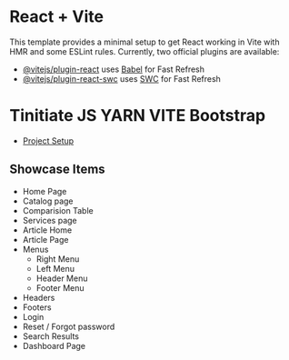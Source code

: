 # React + Vite

This template provides a minimal setup to get React working in Vite with HMR and some ESLint rules.
Currently, two official plugins are available:
- [@vitejs/plugin-react](https://github.com/vitejs/vite-plugin-react/blob/main/packages/plugin-react/README.md) uses [Babel](https://babeljs.io/) for Fast Refresh
- [@vitejs/plugin-react-swc](https://github.com/vitejs/vite-plugin-react-swc) uses [SWC](https://swc.rs/) for Fast Refresh

# Tinitiate JS YARN VITE Bootstrap
* [Project Setup](project-setup.md)

## Showcase Items
* Home Page
* Catalog page
* Comparision Table
* Services page
* Article Home
* Article Page
* Menus
  * Right Menu
  * Left Menu
  * Header Menu
  * Footer Menu
* Headers
* Footers
* Login
* Reset / Forgot password
* Search Results
* Dashboard Page
